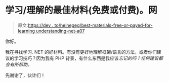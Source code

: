 # 学习/理解的最佳材料(免费或付费)。网

> 原文:[https://dev . to/heinegeg/best-materials-free-or-payed-for-learning understanding-net-a07](https://dev.to/heinekeg/best-materials-free-or-paid-for-learningunderstanding-net-a07)

你好。

我在寻找学习. NET 的好材料。有没有更好地理解框架/语言的方法，或者你们建议的学习技巧？因为我有 PHP 背景，有什么东西是我应该*忘记的吗？任何建议都会有所帮助。*

先谢谢了，伙计们！